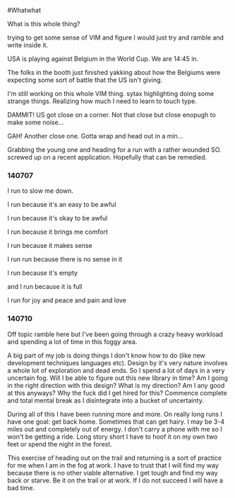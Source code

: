 #Whatwhat

What is this whole thing?

trying to get some sense of VIM and figure I would just try and ramble and write inside it. 

USA is playing against Belgium in the World Cup. We are 14:45 in. 

The folks in the booth just finished yakking about how the Belgiums were expecting some sort of battle that the US isn't giving.

I'm still working on this whole VIM thing. sytax highlighting doing some strange things. Realizing how much I need to learn to touch type.

DAMMIT! US got close on a corner. Not that close but close enopugh to make some noise...

GAH! Another close one. Gotta wrap and head out in a min...

Grabbing the young one and heading for a run with a rather wounded SO. screwed up on a recent application. Hopefully that can be remedied. 

### 140707

I run to slow me down.

I run because it's an easy to be awful 

I run because it's okay to be awful

I run because it brings me comfort

I run because it makes sense

I run run because there is no sense in it

I run because it's empty

and I run because it is full

I run for joy and peace and pain and love

### 140710
Off topic ramble here but I've been going through a crazy heavy workload and spending a lot of time in this foggy area.

A big part of my job is doing things I don't know how to do (like new development techniques languages etc). Design by it's very nature involves a whole lot of exploration and dead ends. So I spend a lot of days in a very uncertain fog. Will I be able to figure out this new library in time? Am I going in the right direction with this design? What is my direction? Am I any good at this anyways? Why the fuck did I get hired for this? Commence complete and total mental break as I disintegrate into a bucket of uncertainty.

During all of this I have been running more and more. On really long runs I have one goal: get back home. Sometimes that can get hairy. I may be 3-4 miles out and completely out of energy. I don't carry a phone with me so I won't be getting a ride. Long story short I have to hoof it on my own two feet or spend the night in the forest.

This exercise of heading out on the trail and returning is a sort of practice for me when I am in the fog at work. I have to trust that I will find my way because there is no other viable alternative. I get tough and find my way back or starve. Be it on the trail or at work. If I do not succeed I will have a bad time.

